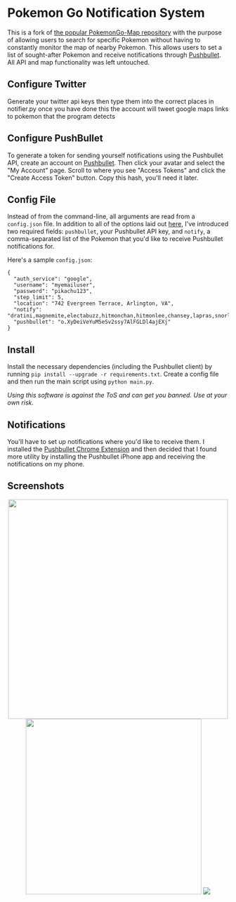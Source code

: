 # Pokemon Go Notification System

This is a fork of [the popular PokemonGo-Map repository](https://github.com/AHAAAAAAA/PokemonGo-Map) with the purpose of allowing users to search for specific Pokemon without having to constantly monitor the map of nearby Pokemon. This allows users to set a list of sought-after Pokemon and receive notifications through [Pushbullet](https://www.pushbullet.com/). All API and map functionality was left untouched.

## Configure Twitter
Generate your twitter api keys
then type them into the correct places in notifier.py
once you have done this the account will tweet google maps links to pokemon that the program detects

## Configure PushBullet
To generate a token for sending yourself notifications using the Pushbullet API, create an account on [Pushbullet](https://www.pushbullet.com/). Then click your avatar and select the "My Account" page. Scroll to where you see "Access Tokens" and click the "Create Access Token" button. Copy this hash, you'll need it later.

## Config File
Instead of from the command-line, all arguments are read from a `config.json` file. In addition to all of the options laid out [here](https://github.com/AHAAAAAAA/PokemonGo-Map/wiki/Usage), I've introduced two required fields: `pushbullet`, your Pushbullet API key, and `notify`, a comma-separated list of the Pokemon that you'd like to receive Pushbullet notifications for.

Here's a sample `config.json`:

```
{
  "auth_service": "google",
  "username": "myemailuser",
  "password": "pikachu123",
  "step_limit": 5,
  "location": "742 Evergreen Terrace, Arlington, VA",
  "notify": "dratini,magnemite,electabuzz,hitmonchan,hitmonlee,chansey,lapras,snorlax,porygon,mew,mewtwo,moltres,zapdos,articuno,ditto,seel,gyarados,cubone",
  "pushbullet": "o.XyDeiVeYuM5eSv2ssy7AlFGLDl4ajEXj"
}
```

## Install

Install the necessary dependencies (including the Pushbullet client) by running `pip install --upgrade -r requirements.txt`. Create a config file and then run the main script using `python main.py`.

*Using this software is against the ToS and can get you banned. Use at your own risk.*

## Notifications
You'll have to set up notifications where you'd like to receive them. I installed the [Pushbullet Chrome Extension](https://chrome.google.com/webstore/detail/pushbullet/chlffgpmiacpedhhbkiomidkjlcfhogd?hl=en) and then decided that I found more utility by installing the Pushbullet iPhone app and receiving the notifications on my phone.

## Screenshots

<p align="center">
<img src="https://raw.githubusercontent.com/jxmorris12/PokemonGo-Finder/master/screenshots/PhonePushNotif.PNG" height="500">
<img src="https://raw.githubusercontent.com/jxmorris12/PokemonGo-Finder/master/screenshots/ChromePushNotif.png" width="400">
<img src="https://raw.githubusercontent.com/AHAAAAAAA/PokemonGo-Map/master/static/cover.png">
</p>
